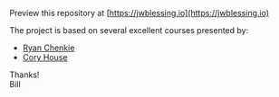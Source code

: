 Preview this repository at [https://jwblessing.io](https://jwblessing.io)

The project is based on several excellent courses presented by:

- [Ryan Chenkie](https://github.com/chenkie)
- [Cory House](https://github.com/coryhouse)

Thanks!
<br />
Bill
